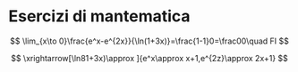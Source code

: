 # Esercizi di mantematica

$$
\lim_{x\to 0}\frac{e^x-e^{2x}}{\ln(1+3x)}=\frac{1-1}0=\frac00\quad FI
$$

$$
\xrightarrow[\ln81+3x)\approx ]{e^x\approx x+1,e^{2z}\approx 2x+1}
$$

<!--stackedit_data:
eyJoaXN0b3J5IjpbOTAyMTI4OTIzXX0=
-->